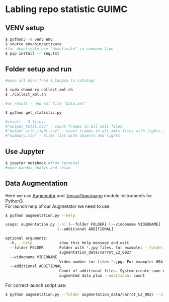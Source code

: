 # Labling repo statistic GUIMC

## VENV setup
```bash
$ python3 -m venv env
$ source env/bin/activate
#for deactivate use "deactivate" in command line
$ pip install -r req.txt
```

## Folder setup and run

```bash
#move all dirs from 4_Сводка to catalog/

$ sudo chmod +x collect_xml.sh
$ ./collect_xml.sh

#as result - new xml file "data.xml"

$ python get_statistic.py

#result - 3 files:
#"output_total.csv" - count frames in all xmls files
#"output_with_light.csv" - count frames in all xmls files with lights_types
#"summary.xls" - files list with objects and lights

```

## Use Jupyter
```bash
$ jupyter notebook #from terminal
#open pandas_analys and relax

```

## Data Augmentation
Here we use [Augmentor](https://github.com/mdbloice/Augmentor) and [Tensorflow.image](https://www.tensorflow.org/api_docs/python/tf/image) module instruments for Python3.
<br>For launch help of our Augmetator we need to use
```bash
$ python augmentation.py --help

usage: augmentation.py [-h] [--folder FOLDER] [--videoname VIDEONAME]
                       [--additional ADDITIONAL]

optional arguments:
  -h, --help            show this help message and exit
  --folder FOLDER       Folder with *.jpg files. for example: --folder
                        augmentation_data/carrot_L2_002/
  --videoname VIDEONAME
                        Video number for files *.jpg. For example: 004
  --additional ADDITIONAL
                        Count of additional files. System create same count
                        augmented data plus --additional count
``` 
For correct launch script use:
```bash
$ python augmentation.py --folder augmentation_data/carrot_L2_002/ --videoname 004
```
